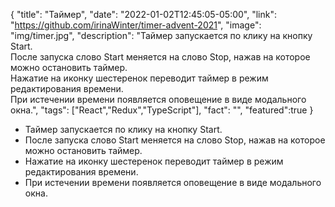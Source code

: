 {
"title": "Таймер",
"date": "2022-01-02T12:45:05-05:00",
"link": "https://github.com/irinaWinter/timer-advent-2021",
"image": "img/timer.jpg",
"description": "Таймер запускается по клику на кнопку Start.<br>После запуска слово Start меняется на слово Stop, нажав на которое можно остановить таймер.<br>Нажатие на иконку шестеренок переводит таймер в режим редактирования времени.<br>При истечении времени появляется оповещение в виде модального окна.",
"tags": ["React","Redux","TypeScript"],
"fact": "",
"featured":true
}

- Таймер запускается по клику на кнопку Start.
- После запуска слово Start меняется на слово Stop, нажав на которое можно остановить таймер.
- Нажатие на иконку шестеренок переводит таймер в режим редактирования времени.
- При истечении времени появляется оповещение в виде модального окна.
